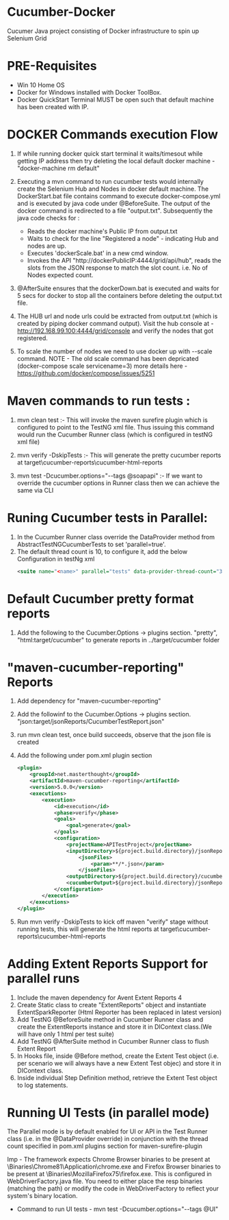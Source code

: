 # Cucumber-Docker
Cucumer Java project consisting of Docker infrastructure to spin up Selenium Grid

PRE-Requisites
==============
* Win 10 Home OS
* Docker for Windows installed with Docker ToolBox.
* Docker QuickStart Terminal MUST be open such that default machine has been created with IP.


DOCKER Commands execution Flow
==============================
1. If while running docker quick start terminal it waits/timesout while getting IP address then try 
deleting the local default docker machine - "docker-machine rm default" 

2. Executing a mvn command to run cucumber tests would internally create the Selenium Hub and Nodes in docker default machine.
The DockerStart.bat file contains command to execute docker-compose.yml and is executed by java code under @BeforeSuite. The output
of the docker command is redirected to a file "output.txt". Subsequently the java code checks for :  
   * Reads the docker machine's Public IP from output.txt
   * Waits to check for the line "Registered a node" - indicating Hub and nodes are up.
   * Executes 'dockerScale.bat' in a new cmd window.
   * Invokes the API "http://dockerPublicIP:4444/grid/api/hub", reads the slots from the JSON response
      to match the slot count. i.e. No of Nodes expected count.
	  
3. @AfterSuite ensures that the dockerDown.bat is executed and waits for 5 secs for docker to stop all the containers before deleting the output.txt file.

4. The HUB url and node urls could be extracted from output.txt (which is created by piping docker command output).
 Visit the hub console at - http://192.168.99.100:4444/grid/console and verify the nodes that got registered.
 
5. To scale the number of nodes we need to use docker up with --scale command.
 NOTE - The old scale command has been depricated (docker-compose scale servicename=3)
 more details here -  https://github.com/docker/compose/issues/5251
 
 
Maven commands to run tests :
=============================
1.  mvn clean test  :- This will invoke the maven surefire plugin which is configured to point to the TestNG xml file. Thus issuing
this command would run the Cucumber Runner class (which is configured in testNG xml file)

2. mvn verify -DskipTests   :-  This will generate the pretty cucumber reports at target\cucumber-reports\cucumber-html-reports 

3. mvn test -Dcucumber.options="--tags @soapapi"  :- If we want to override the cucumber options in Runner class then we can achieve the same via CLI


Runing Cucumber tests in Parallel:
=================================

1. In the Cucumber Runner class override the DataProvider method from AbstractTestNGCucumberTests to set 'parallel=true'.
2. The default thread count is 10, to configure it, add the below Configuration in testNg xml
	``` xml
	<suite name="<name>" parallel="tests" data-provider-thread-count="3">
	```
	
Default Cucumber pretty format reports
======================================
1. Add the following to the Cucumber.Options -> plugins section. "pretty", "html:target/cucumber" to generate reports in ../target/cucumber folder


"maven-cucumber-reporting" Reports
==================================
1. Add dependency for "maven-cucumber-reporting" 
2. Add the followinf to the Cucumber.Options -> plugins section.  "json:target/jsonReports/CucumberTestReport.json"
3. run mvn clean test, once build succeeds, observe that the json file is created
4. Add the following under pom.xml plugin section

	``` xml
	<plugin>
		<groupId>net.masterthought</groupId>
		<artifactId>maven-cucumber-reporting</artifactId>
		<version>5.0.0</version>
		<executions>
			<execution>
				<id>execution</id>
				<phase>verify</phase>
				<goals>
					<goal>generate</goal>
				</goals>
				<configuration>
					<projectName>APITestProject</projectName>
					<inputDirectory>${project.build.directory}/jsonReports</inputDirectory>
						<jsonFiles>
							<param>**/*.json</param>
						</jsonFiles>
					<outputDirectory>${project.build.directory}/cucumber-reports</outputDirectory>
					<cucumberOutput>${project.build.directory}/jsonReports/CucumberTestReport.json</cucumberOutput>	 			
				</configuration>
			</execution>
		</executions>
	</plugin>
	```

5. Run mvn verify -DskipTests to kick off maven "verify" stage without running tests, this will generate the html reports at target\cucumber-reports\cucumber-html-reports

	
Adding Extent Reports Support for parallel runs
===============================================
1. Include the maven dependency for Avent Extent Reports 4
2. Create Static class to create "ExtentReports" object and instantiate ExtentSparkReporter (Html Reporter has been replaced in latest version)
3. Add TestNG @BeforeSuite method in Cucumber Runner class and create the ExtentReports instance and store it in DIContext class.(We will have only 1 html per test suite)
4. Add TestNG @AfterSuite method in Cucumber Runner class to flush Extent Report
5. In Hooks file, inside @Before method, create the Extent Test object (i.e. per scenario we will always have a new Extent Test objec) and store it in DIContext class.
6. Inside individual Step Definition method, retrieve the Extent Test object to log statements.


Running UI Tests (in parallel mode)
===================================
The Parallel mode is by default enabled for UI or API in the Test Runner class (i.e. in the @DataProvider override) in conjunction with the 
thread count specified in pom.xml plugins section for maven-surefire-plugin

Imp -  The framework expects Chrome Browser binaries to be present at \\Binaries\\Chrome81\\Application\\chrome.exe
and Firefox Browser binaries to be present at \\Binaries\\MozillaFirefox75\\firefox.exe.  This is configured in WebDriverFactory.java file.
You need to either place the resp binaries (matching the path) or modify the code in WebDriverFactory to reflect your system's binary location.

* Command to run UI tests -  mvn test -Dcucumber.options="--tags @UI"

